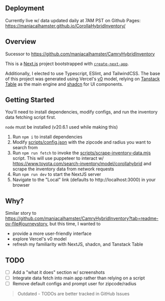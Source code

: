 ## Deployment

Currently live w/ data updated daily at 7AM PST on Github Pages: https://maniacalhamster.github.io/CorollaHybridInventory/

## Overview

Sucessor to https://github.com/maniacalhamster/CamryHybridInventory 

This is a [Next.js](https://nextjs.org) project bootstrapped with [`create-next-app`](https://nextjs.org/docs/app/api-reference/cli/create-next-app).

Additionally, I elected to use Typescript, ESlint, and TailwindCSS. The base of this project was generated using Vercel's [v0](https://v0.dev/) model, relying on [Tanstack Table](https://tanstack.com/table/latest) as the main engine and [shadcn](https://ui.shadcn.com/) for UI components.

## Getting Started

You'll need to install dependencies, modify configs, and run the inventory data fetching script first.

`node` must be installed (v20.6.1 used while making this)

1. Run `npm i` to install dependencies
2. Modify [scripts/config.json](./scripts/config.json) with the zipcode and radius you want to search from
3. Run `npm run fetch` to invoke the [scripts/scrape-inventory-data.mjs](./scripts/scrape-inventory-data.mjs) script. This will use puppeteer to interact w/ https://www.toyota.com/search-inventory/model/corollahybrid and scrape the inventory data from network requests
4. Run `npm run dev` to start the NextJS server
5. Navigate to the "Local" link (defaults to http://localhost:3000) in your browser

## Why?

Similar story to https://github.com/maniacalhamster/CamryHybridInventory?tab=readme-ov-file#journeystory, but this time, I wanted to
- provide a more user-friendly interface
- explore Vercel's v0 model
- refresh my familiarity with NextJS, shadcn, and Tanstack Table

## TODO

- [ ] Add a "what it does" section w/ screenshots
- [ ] Integrate data fetch into main app rather than relying on a script
- [ ] Remove default configs and prompt user for zipcode/radius

> Outdated - TODOs are better tracked in GitHub Issues